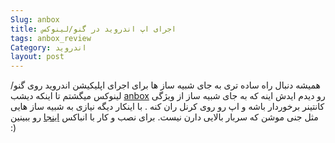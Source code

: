 ```yaml
---
Slug: anbox
title: اجرای اپ اندروید در گنو/لینوکس
tags: anbox_review
Category: اندروید
layout: post
---
```





همیشه دنبال راه ساده تری به جای شبیه ساز ها برای اجرای اپلیکیشن اندروید روی گنو/لینوکس میگشتم تا اینکه دیشب [anbox](https://anbox.io/) رو دیدم ایدش اینه که به جای شبیه ساز از ویژگی کانتینر برخوردار باشه و اپ رو روی کرنل ران کنه . با اینکار دیگه نیازی به شبیه ساز هایی مثل جنی موشن که سربار بالایی دارن نیست.
برای نصب و کار با انباکس [اینجا](https://docs.anbox.io/userguide/install.html) رو ببینین :)





